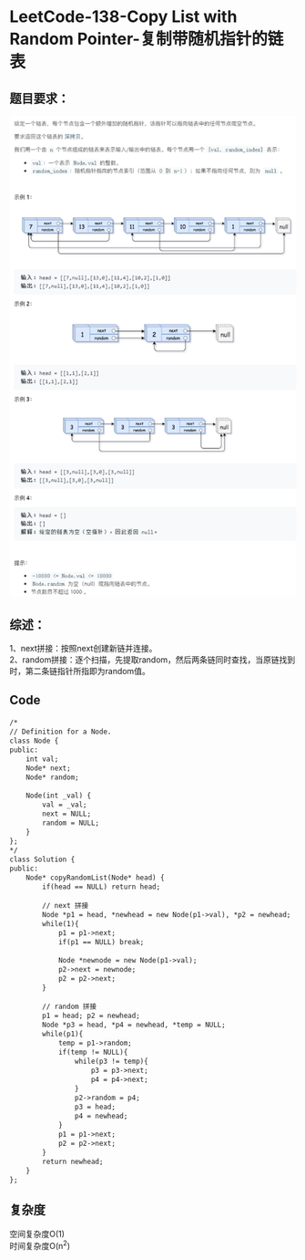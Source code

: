# LeetCode-138-Copy List with Random Pointer-复制带随机指针的链表

## 题目要求：
![avatar](https://github.com/JakeChanFangZiyuan20/MyLeetCode/blob/master/img/138.png)





## 综述：
1、next拼接：按照next创建新链并连接。  
2、random拼接：逐个扫描，先提取random，然后两条链同时查找，当原链找到时，第二条链指针所指即为random值。  

## Code
```
/*
// Definition for a Node.
class Node {
public:
    int val;
    Node* next;
    Node* random;
    
    Node(int _val) {
        val = _val;
        next = NULL;
        random = NULL;
    }
};
*/
class Solution {
public:
    Node* copyRandomList(Node* head) {
        if(head == NULL) return head;

        // next 拼接
        Node *p1 = head, *newhead = new Node(p1->val), *p2 = newhead;
        while(1){
            p1 = p1->next;
            if(p1 == NULL) break;

            Node *newnode = new Node(p1->val);
            p2->next = newnode;
            p2 = p2->next;
        }

        // random 拼接
        p1 = head; p2 = newhead;
        Node *p3 = head, *p4 = newhead, *temp = NULL;
        while(p1){
            temp = p1->random;
            if(temp != NULL){
                while(p3 != temp){
                    p3 = p3->next;
                    p4 = p4->next;
                }
                p2->random = p4;
                p3 = head;
                p4 = newhead;
            }
            p1 = p1->next;
            p2 = p2->next;
        }
        return newhead;
    }
};
```
  

## 复杂度
空间复杂度O(1)  
时间复杂度O(n<sup>2</sup>)
